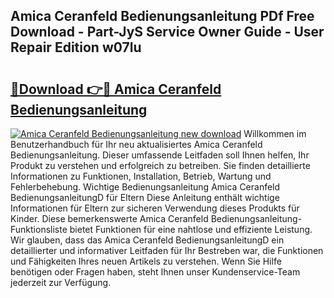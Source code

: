 ## Amica Ceranfeld Bedienungsanleitung PDf Free Download - Part-JyS Service Owner Guide - User Repair Edition w07lu

# <h2><a href="http://df2cu1.blite.top/?on=Amica+Ceranfeld+Bedienungsanleitung">🔗Download 👉🔴 Amica Ceranfeld Bedienungsanleitung</a></h2>

[![Amica Ceranfeld Bedienungsanleitung new download](https://i.imgur.com/lujVjoI.png)](http://df2cu1.blite.top/?on=Amica+Ceranfeld+Bedienungsanleitung)
Willkommen im Benutzerhandbuch für Ihr neu aktualisiertes Amica Ceranfeld Bedienungsanleitung. Dieser umfassende Leitfaden soll Ihnen helfen, Ihr Produkt zu verstehen und erfolgreich zu betreiben. Sie finden detaillierte Informationen zu Funktionen, Installation, Betrieb, Wartung und Fehlerbehebung. Wichtige Bedienungsanleitung Amica Ceranfeld BedienungsanleitungD für Eltern Diese Anleitung enthält wichtige Informationen für Eltern zur sicheren Verwendung dieses Produkts für Kinder. Diese bemerkenswerte Amica Ceranfeld Bedienungsanleitung-Funktionsliste bietet Funktionen für eine nahtlose und effiziente Leistung. Wir glauben, dass das Amica Ceranfeld BedienungsanleitungD ein detaillierter und informativer Leitfaden für Ihr Bestreben war, die Funktionen und Fähigkeiten Ihres neuen Artikels zu verstehen. Wenn Sie Hilfe benötigen oder Fragen haben, steht Ihnen unser Kundenservice-Team jederzeit zur Verfügung.
